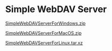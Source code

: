 # Simple WebDAV Server



 [SimpleWebDAVServerForWindows.zip](SimpleWebDAVServerForWindows.zip) 



 [SimpleWebDAVServerForMacOS.zip](SimpleWebDAVServerForMacOS.zip) 



 [SimpleWebDAVServerForLinux.tar.xz](SimpleWebDAVServerForLinux.tar.xz) 
